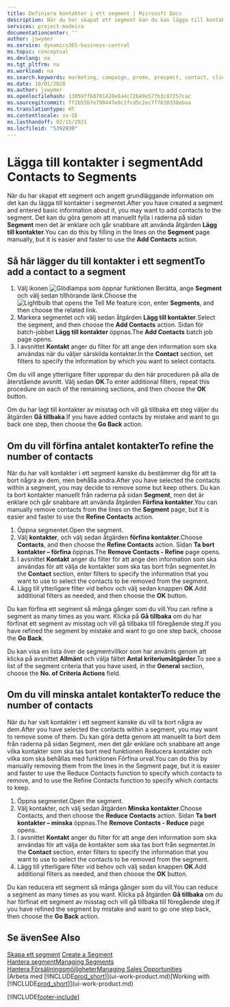 ```yaml
---
title: Definiera kontakter i ett segment | Microsoft Docs
description: När du har skapat ett segment kan du kan lägga till kontakter i segmentet, exempelvis som en del av en marknadsföringskampanj där du riktar dig mot vissa kunder.
services: project-madeira
documentationcenter: ''
author: jswymer
ms.service: dynamics365-business-central
ms.topic: conceptual
ms.devlang: na
ms.tgt_pltfrm: na
ms.workload: na
ms.search.keywords: marketing, campaign, promo, prospect, contact, client, customer
ms.date: 10/01/2020
ms.author: jswymer
ms.openlocfilehash: 13059ffb8701428e8a4c72b49e57fb3c87257cac
ms.sourcegitcommit: ff2b55b7e790447e0c1fcd5c2ec7f7610338ebaa
ms.translationtype: HT
ms.contentlocale: sv-SE
ms.lasthandoff: 02/15/2021
ms.locfileid: "5392930"
---
```

# <a name="add-contacts-to-segments"></a><span data-ttu-id="c3a0e-103">Lägga till kontakter i segment</span><span class="sxs-lookup"><span data-stu-id="c3a0e-103">Add Contacts to Segments</span></span>
<span data-ttu-id="c3a0e-104">När du har skapat ett segment och angett grundläggande information om det kan du lägga till kontakter i segmentet.</span><span class="sxs-lookup"><span data-stu-id="c3a0e-104">After you have created a segment and entered basic information about it, you may want to add contacts to the segment.</span></span> <span data-ttu-id="c3a0e-105">Det kan du göra genom att manuellt fylla i raderna på sidan **Segment** men det är enklare och går snabbare att använda åtgärden **Lägg till kontakter**.</span><span class="sxs-lookup"><span data-stu-id="c3a0e-105">You can do this by filling in the lines on the **Segment** page manually, but it is easier and faster to use the **Add Contacts** action.</span></span>

## <a name="to-add-a-contact-to-a-segment"></a><span data-ttu-id="c3a0e-106">Så här lägger du till kontakter i ett segment</span><span class="sxs-lookup"><span data-stu-id="c3a0e-106">To add a contact to a segment</span></span>
1. <span data-ttu-id="c3a0e-107">Välj ikonen ![Glödlampa som öppnar funktionen Berätta](media/ui-search/search_small.png "Berätta vad du vill göra"), ange **Segment** och välj sedan tillhörande länk.</span><span class="sxs-lookup"><span data-stu-id="c3a0e-107">Choose the ![Lightbulb that opens the Tell Me feature](media/ui-search/search_small.png "Tell me what you want to do") icon, enter **Segments**, and then choose the related link.</span></span>  
2. <span data-ttu-id="c3a0e-108">Markera segmentet och välj sedan åtgärden **Lägg till kontakter**.</span><span class="sxs-lookup"><span data-stu-id="c3a0e-108">Select the segment, and then choose the **Add Contacts** action.</span></span> <span data-ttu-id="c3a0e-109">Sidan för batch-jobbet **Lägg till kontakter** öppnas.</span><span class="sxs-lookup"><span data-stu-id="c3a0e-109">The **Add Contacts** batch job page opens.</span></span>
3. <span data-ttu-id="c3a0e-110">I avsnittet **Kontakt** anger du filter för att ange den information som ska användas när du väljer särskilda kontakter.</span><span class="sxs-lookup"><span data-stu-id="c3a0e-110">In the **Contact** section, set filters to specify the information by which you want to select contacts.</span></span>

<span data-ttu-id="c3a0e-111">Om du vill ange ytterligare filter upprepar du den här proceduren på alla de återstående avsnitt. Välj sedan **OK**.</span><span class="sxs-lookup"><span data-stu-id="c3a0e-111">To enter additional filters, repeat this procedure on each of the remaining sections, and then choose the **OK** button.</span></span>

<span data-ttu-id="c3a0e-112">Om du har lagt till kontakter av misstag och vill gå tillbaka ett steg väljer du åtgärden **Gå tillbaka**.</span><span class="sxs-lookup"><span data-stu-id="c3a0e-112">If you have added contacts by mistake and want to go back one step, then choose the **Go Back** action.</span></span>

## <a name="to-refine-the-number-of-contacts"></a><span data-ttu-id="c3a0e-113">Om du vill förfina antalet kontakter</span><span class="sxs-lookup"><span data-stu-id="c3a0e-113">To refine the number of contacts</span></span>
<span data-ttu-id="c3a0e-114">När du har valt kontakter i ett segment kanske du bestämmer dig för att ta bort några av dem, men behålla andra.</span><span class="sxs-lookup"><span data-stu-id="c3a0e-114">After you have selected the contacts within a segment, you may decide to remove some but keep others.</span></span> <span data-ttu-id="c3a0e-115">Du kan ta bort kontakter manuellt från raderna på sidan **Segment**, men det är enklare och går snabbare att använda åtgärden **Förfina kontakter**.</span><span class="sxs-lookup"><span data-stu-id="c3a0e-115">You can manually remove contacts from the lines on the **Segment** page, but it is easier and faster to use the **Refine Contacts** action.</span></span>

1. <span data-ttu-id="c3a0e-116">Öppna segmentet.</span><span class="sxs-lookup"><span data-stu-id="c3a0e-116">Open the segment.</span></span>
2. <span data-ttu-id="c3a0e-117">Välj **kontakter**, och välj sedan åtgärden **förfina kontakter**.</span><span class="sxs-lookup"><span data-stu-id="c3a0e-117">Choose **Contacts**, and then choose the **Refine Contacts** action.</span></span> <span data-ttu-id="c3a0e-118">Sidan **Ta bort kontakter – förfina** öppnas.</span><span class="sxs-lookup"><span data-stu-id="c3a0e-118">The **Remove Contacts - Refine** page opens.</span></span>
3. <span data-ttu-id="c3a0e-119">I avsnittet **Kontakt** anger du filter för att ange den information som ska användas för att välja de kontakter som ska tas bort från segmentet.</span><span class="sxs-lookup"><span data-stu-id="c3a0e-119">In the **Contact** section, enter filters to specify the information that you want to use to select the contacts to be removed from the segment.</span></span>
4. <span data-ttu-id="c3a0e-120">Lägg till ytterligare filter vid behov och välj sedan knappen **OK**.</span><span class="sxs-lookup"><span data-stu-id="c3a0e-120">Add additional filters as needed, and then choose the **OK** button.</span></span>

<span data-ttu-id="c3a0e-121">Du kan förfina ett segment så många gånger som du vill.</span><span class="sxs-lookup"><span data-stu-id="c3a0e-121">You can refine a segment as many times as you want.</span></span> <span data-ttu-id="c3a0e-122">Klicka på **Gå tillbaka** om du har förfinat ett segment av misstag och vill gå tillbaka till föregående steg.</span><span class="sxs-lookup"><span data-stu-id="c3a0e-122">If you have refined the segment by mistake and want to go one step back, choose the **Go Back**.</span></span>

<span data-ttu-id="c3a0e-123">Du kan visa en lista över de segmentvillkor som har använts genom att klicka på avsnittet **Allmänt** och välja fältet **Antal kriteriumåtgärder**.</span><span class="sxs-lookup"><span data-stu-id="c3a0e-123">To see a list of the segment criteria that you have used, in the **General** section, choose the **No. of Criteria Actions** field.</span></span>

## <a name="to-reduce-the-number-of-contacts"></a><span data-ttu-id="c3a0e-124">Om du vill minska antalet kontakter</span><span class="sxs-lookup"><span data-stu-id="c3a0e-124">To reduce the number of contacts</span></span>
<span data-ttu-id="c3a0e-125">När du har valt kontakter i ett segment kanske du vill ta bort några av dem.</span><span class="sxs-lookup"><span data-stu-id="c3a0e-125">After you have selected the contacts within a segment, you may want to remove some of them.</span></span> <span data-ttu-id="c3a0e-126">Du kan göra detta genom att manuellt ta bort dem från raderna på sidan Segment, men det går enklare och snabbare att ange vilka kontakter som ska tas bort med funktionen Reducera kontakter och vilka som ska behållas med funktionen Förfina urval.</span><span class="sxs-lookup"><span data-stu-id="c3a0e-126">You can do this by manually removing them from the lines in the Segment page, but it is easier and faster to use the Reduce Contacts function to specify which contacts to remove, and to use the Refine Contacts function to specify which contacts to keep.</span></span>

1. <span data-ttu-id="c3a0e-127">Öppna segmentet.</span><span class="sxs-lookup"><span data-stu-id="c3a0e-127">Open the segment.</span></span>
2. <span data-ttu-id="c3a0e-128">Välj kontakter, och välj sedan åtgärden **Minska kontakter**.</span><span class="sxs-lookup"><span data-stu-id="c3a0e-128">Choose Contacts, and then choose the **Reduce Contacts** action.</span></span> <span data-ttu-id="c3a0e-129">Sidan **Ta bort kontakter – minska** öppnas.</span><span class="sxs-lookup"><span data-stu-id="c3a0e-129">The **Remove Contacts - Reduce** page opens.</span></span>
3. <span data-ttu-id="c3a0e-130">I avsnittet **Kontakt** anger du filter för att ange den information som ska användas för att välja de kontakter som ska tas bort från segmentet.</span><span class="sxs-lookup"><span data-stu-id="c3a0e-130">In the **Contact** section, enter filters to specify the information that you want to use to select the contacts to be removed from the segment.</span></span>
4. <span data-ttu-id="c3a0e-131">Lägg till ytterligare filter vid behov och välj sedan knappen **OK**.</span><span class="sxs-lookup"><span data-stu-id="c3a0e-131">Add additional filters as needed, and then choose the **OK** button.</span></span>

<span data-ttu-id="c3a0e-132">Du kan reducera ett segment så många gånger som du vill.</span><span class="sxs-lookup"><span data-stu-id="c3a0e-132">You can reduce a segment as many times as you want.</span></span> <span data-ttu-id="c3a0e-133">Klicka på åtgärden **Gå tillbaka** om du har förfinat ett segment av misstag och vill gå tillbaka till föregående steg.</span><span class="sxs-lookup"><span data-stu-id="c3a0e-133">If you have refined the segment by mistake and want to go one step back, then choose the **Go Back** action.</span></span>

## <a name="see-also"></a><span data-ttu-id="c3a0e-134">Se även</span><span class="sxs-lookup"><span data-stu-id="c3a0e-134">See Also</span></span>
<span data-ttu-id="c3a0e-135">[Skapa ett segment](marketing-how-create-segment.md) </span><span class="sxs-lookup"><span data-stu-id="c3a0e-135">[Create a Segment](marketing-how-create-segment.md) </span></span>  
[<span data-ttu-id="c3a0e-136">Hantera segment</span><span class="sxs-lookup"><span data-stu-id="c3a0e-136">Managing Segments</span></span>](marketing-segments.md)  
[<span data-ttu-id="c3a0e-137">Hantera Försäljningsmöjligheter</span><span class="sxs-lookup"><span data-stu-id="c3a0e-137">Managing Sales Opportunities</span></span>](marketing-manage-sales-opportunities.md)  
<span data-ttu-id="c3a0e-138">[Arbeta med [!INCLUDE[prod_short](includes/prod_short.md)]](ui-work-product.md)</span><span class="sxs-lookup"><span data-stu-id="c3a0e-138">[Working with [!INCLUDE[prod_short](includes/prod_short.md)]](ui-work-product.md)</span></span>  


[!INCLUDE[footer-include](includes/footer-banner.md)]